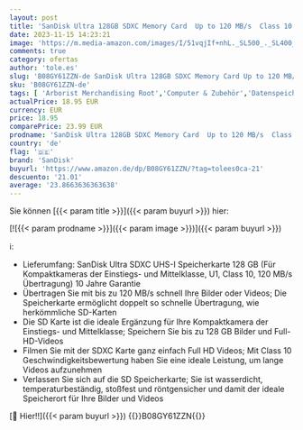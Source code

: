 ```yaml
---
layout: post
title: 'SanDisk Ultra 128GB SDXC Memory Card  Up to 120 MB/s  Class 10  UHS-I  V10'
date: 2023-11-15 14:23:21
image: 'https://m.media-amazon.com/images/I/51vqjIf+nhL._SL500_._SL400_.jpg'
comments: true
category: ofertas
author: 'tole.es'
slug: 'B08GY61ZZN-de SanDisk Ultra 128GB SDXC Memory Card Up to 120 MB/s Class...'
sku: 'B08GY61ZZN-de'
tags: [ 'Arborist Merchandising Root','Computer & Zubehör','Datenspeicher','Externe Datenspeicher','Homeoffice-Lösungen','IT-Zubehör','SecureDigital-Cards','Self Service','Special Features Stores','Speicherkarten','Stores','e26659c6-d1cd-45cb-800b-2f9b432b8572_0','e26659c6-d1cd-45cb-800b-2f9b432b8572_4401','sandisk','🇩🇪', ]
actualPrice: 18.95 EUR
currency: EUR
price: 18.95
comparePrice: 23.99 EUR
prodname: 'SanDisk Ultra 128GB SDXC Memory Card  Up to 120 MB/s  Class 10  UHS-I  V10'
country: 'de'
flag: '🇩🇪'
brand: 'SanDisk'
buyurl: 'https://www.amazon.de/dp/B08GY61ZZN/?tag=tolees0ca-21'
descuento: '21.01'
average: '23.8663636363638'
---
```


Sie können [{{< param title >}}]({{< param buyurl >}}) hier:

[![{{< param prodname >}}]({{< param image >}})]({{< param buyurl >}})

ℹ️:

- Lieferumfang: SanDisk Ultra SDXC UHS-I Speicherkarte 128 GB (Für Kompaktkameras der Einstiegs- und Mittelklasse, U1, Class 10, 120 MB/s Übertragung) 10 Jahre Garantie
- Übertragen Sie mit bis zu 120 MB/s schnell Ihre Bilder oder Videos; Die Speicherkarte ermöglicht doppelt so schnelle Übertragung, wie herkömmliche SD-Karten
- Die SD Karte ist die ideale Ergänzung für Ihre Kompaktkamera der Einstiegs- und Mittelklasse; Speichern Sie bis zu 128 GB Bilder und Full-HD-Videos
- Filmen Sie mit der SDXC Karte ganz einfach Full HD Videos; Mit Class 10 Geschwindigkeitsbewertung haben Sie eine ideale Leistung, um lange Videos aufzunehmen
- Verlassen Sie sich auf die SD Speicherkarte; Sie ist wasserdicht, temperaturbeständig, stoßfest und röntgensicher und damit der ideale Speicherort für Ihre Bilder und Videos

[🛒 Hier!!]({{< param buyurl >}})
{{<world>}}B08GY61ZZN{{</world>}}
